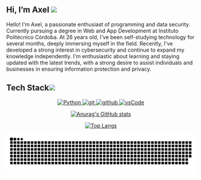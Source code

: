 ## Hi, I’m Axel <img src = "https://raw.githubusercontent.com/MartinHeinz/MartinHeinz/master/wave.gif" width = 30px> 

<div>
    Hello! I'm Axel, a passionate enthusiast of programming and data security. Currently pursuing a degree in Web and App Development at Instituto Politécnico Córdoba. At 26 years old, I've been self-studying technology for several months, deeply immersing myself in the field. Recently, I've developed a strong interest in cybersecurity and continue to expand my knowledge independently. I'm enthusiastic about learning and staying updated with the latest trends, with a strong desire to assist individuals and businesses in ensuring information protection and privacy.
</div>

## Tech Stack<img src = "https://media2.giphy.com/media/QssGEmpkyEOhBCb7e1/giphy.gif?cid=ecf05e47a0n3gi1bfqntqmob8g9aid1oyj2wr3ds3mg700bl&rid=giphy.gif" width = 32px> 

<p align="center">
  <a href="https://www.python.org" target="_blank">
    <img alt="Python" src="https://img.shields.io/badge/Python-3776AB?style=for-the-badge&logo=python&logoColor=white">
  </a>
  
 
  <a href="https://git-scm.com/" target="_blank">
    <img src="https://img.shields.io/badge/git-F05032.svg?style=for-the-badge&logo=git&logoColor=white"
      alt="git"/>
  </a>
  <a href="https://github.com/ELanza-48" target="_blank">
    <img src="https://img.shields.io/badge/github-181717.svg?style=for-the-badge&logo=github&logoColor=white" alt="github" />
  </a>
  <a href="https://code.visualstudio.com/" target="_blank">
    <img src="https://img.shields.io/badge/vscode-007ACC.svg?style=for-the-badge&logo=visualstudiocode&logoColor=white" alt="vsCode"/> 
  </a>
 
</p>



<div align="center">

[![Anurag's GitHub stats](https://github-readme-stats.vercel.app/api?username=ExpertHacker444)](https://github.com/ExpertHacker444/github-readme-stats)

</div>

<div align="center">
  
 [![Top Langs](https://github-readme-stats.vercel.app/api/top-langs/?username=ExpertHacker444&layout=donut)](https://github.com/ExpertHacker444/github-readme-stats)
 
</div>

<p align="center">
  <img  src="https://raw.githubusercontent.com/Elanza-48/Elanza-48/main/resources/img/github-contribution-grid-snake.svg"
    alt="example" />
</p>





